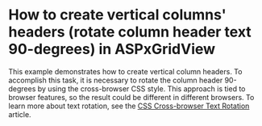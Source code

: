 # How to create vertical columns' headers (rotate column header text 90-degrees) in ASPxGridView 


<p>This example demonstrates how to create vertical column headers. To accomplish this task, it is necessary to rotate the column header 90-degrees by using the cross-browser CSS style. This approach is tied to browser features, so the result could be different in different browsers. To learn more about text rotation, see the <a href="http://www.htmlgoodies.com/html5/css/css-cross-browser-text-rotation.html#fbid=j82sAK41pbE"><u>CSS Cross-browser Text Rotation</u></a> article.</p><br />


<br/>


